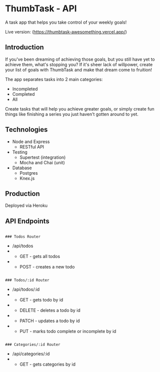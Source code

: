 # ThumbTask - API

A task app that helps you take control of your weekly goals!

Live version: (https://thumbtask-awesomething.vercel.app/)

## Introduction 

If you've been dreaming of achieving those goals, but you still have yet to achieve them, what's stopping you? If it's sheer lack of willpower, create your list of goals with ThumbTask and make that dream come to fruition! 

The app separates tasks into 2 main categories: 
* Incompleted 
* Completed
* All

Create tasks that will help you achieve greater goals, or simply create fun things like finishing a series you just haven't gotten around to yet. 

## Technologies

* Node and Express 
  * RESTful API 
* Testing 
  * Supertest (integration) 
  * Mocha and Chai (unit)
* Database 
  * Postgres
  * Knex.js 
  
## Production 

Deployed via Heroku

## API Endpoints
```

### Todos Router
```
- /api/todos
- - GET - gets all todos 
- - POST - creates a new todo 
```

### Todos/:id Router 
```
- /api/todos/:id 
- - GET - gets todo by id 
- - DELETE - deletes a todo by id 
- - PATCH - updates a todo by id 
- - PUT - marks todo complete or incomplete by id 
```

### Categories/:id Router
```
- /api/categories/:id
- - GET - gets categories by id 
```
